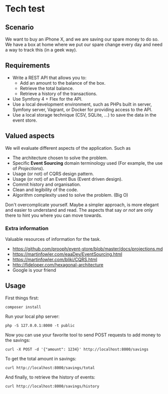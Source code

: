 # Tech test

## Scenario
We want to buy an iPhone X, and we are saving our spare money to do so. We have a box at home where we put our spare change every day and need a way to track this (in a geek way).

## Requirements

- Write a REST API that allows you to:
  - Add an amount to the balance of the box.
  - Retrieve the total balance.
  - Retrieve a history of the transactions.
- Use Symfony 4 + Flex for the API.
- Use a local development environment, such as PHPs built in server, Symfony server, Vagrant, or Docker for providing access to the API.
- Use a local storage technique (CSV, SQLite, …) to save the data in the event store.

## Valued aspects
We will evaluate different aspects of the application. Such as
- The architecture chosen to solve the problem.
- Specific **Event Sourcing** domain terminology used (For example, the use of _Projections_).
- Usage (or not) of CQRS design pattern.
- Usage (or not) of an Event Bus (Event driven design).
- Commit history and organisation.
- Clean and legibility of the code.
- Algorithm complexity used to solve the problem. (Big O)

Don't overcomplicate yourself. Maybe a simpler approach, is more elegant and easier to understand and read. The aspects that say _or not_ are only there to hint you where you can move towards.

### Extra information

Valuable resources of information for the task.
- https://github.com/prooph/event-store/blob/master/docs/projections.md
- https://martinfowler.com/eaaDev/EventSourcing.html
- https://martinfowler.com/bliki/CQRS.html
- http://fideloper.com/hexagonal-architecture
- Google is your friend

## Usage

First things first:
```
composer install
```

Run your local php server:
```
php -S 127.0.0.1:8000 -t public
```

Now you can use your favorite tool to send POST requests to add money to the savings:
```
curl -X POST -d '{"amount": 1234}' http://localhost:8000/savings
```

To get the total amount in savings:
```
curl http://localhost:8000/savings/total
```

And finally, to retrieve the history of events:
```
curl http://localhost:8000/savings/history
```
